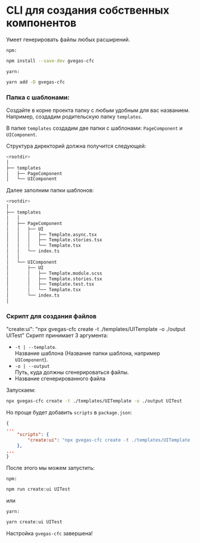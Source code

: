 <!-- TODO WEBPACK -->

# CLI для создания собственных компонентов

Умеет генерировать файлы любых расширений.

`npm:`
```bash
npm install --save-dev gvegas-cfc
```

`yarn:`
```bash
yarn add -D gvegas-cfc
```

<!-- ## Настройка

### 1. Файл конфигурации:

Создайте файл в корне проекта: `cfc.config.yml`

На данный момент, поддерживается конфиг файл со следующими расширениями:

- [x] js
- [ ] ts
- [x] json
- [x] yml | yaml

Внутри файла конфигурации пропишем следующие настройки:

```yml
UIComponent:
    path: "./templates/UIComponent",
    mode: "multiple"
PageComponent:
    path: "./templates/PageComponent",
    mode: "multiple"
```

Доступны следующие ключи для конфигурации:

```ts
path: string;
mode: "multiple" | "single";
``` -->

### Папка с шаблонами:

Создайте в корне проекта папку с любым удобным для вас названием.
Например, создадим родительскую папку `templates`.

В папке `templates` создадим две папки с шаблонами: `PageComponent` и `UIComponent`.

Структура директорий должна получится следующей:

```bash
<rootdir>
│
├── templates
│   ├── PageComponent
│   └── UIComponent
```

Далее заполним папки шаблонов:

```bash
<rootdir>
│
├── templates
│   │
│   ├── PageComponent
│   │   ├── UI
│   │   │   ├── Template.async.tsx
│   │   │   ├── Template.stories.tsx
│   │   │   └── Template.tsx
│   │   └── index.ts
│   │
│   └── UIComponent
│       ├── UI
│       │   ├── Template.module.scss
│       │   ├── Template.stories.tsx
│       │   ├── Template.test.tsx
│       │   └── Template.tsx
│       └── index.ts
│
```

### Скрипт для создания файлов
"create:ui": "npx gvegas-cfc create -t ./templates/UITemplate -o ./output UITest"
Скрипт принимает 3 аргумента:

- `-t | --template`. <br>
Название шаблона (Название папки шаблона, например `UIComponent`).
- `-o | --output` <br> Путь, куда должны сгенерироваться файлы.
- Название сгенерированного файла

Запускаем:

```bash
npx gvegas-cfc create -t ./templates/UITemplate -o ./output UITest
```

Но проще будет добавить `scripts` в `package.json`:

```json
{
...
    "scripts": {
        "create:ui": "npx gvegas-cfc create -t ./templates/UITemplate -o ./output"
    },
...
}
```

После этого мы можем запустить:

`npm:`
```bash
npm run create:ui UITest
```

или

`yarn:`

```bash
yarn create:ui UITest
```

Настройка `gvegas-cfc` завершена!
